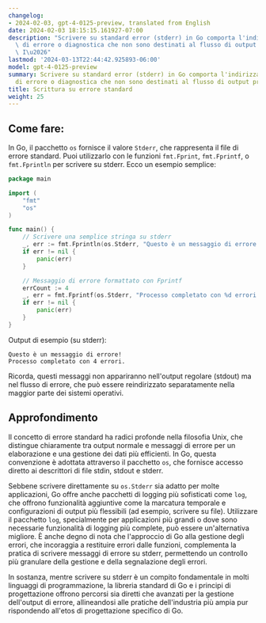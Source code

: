 ```yaml
---
changelog:
- 2024-02-03, gpt-4-0125-preview, translated from English
date: 2024-02-03 18:15:15.161927-07:00
description: "Scrivere su standard error (stderr) in Go comporta l'indirizzare messaggi\
  \ di errore o diagnostica che non sono destinati al flusso di output principale.\
  \ I\u2026"
lastmod: '2024-03-13T22:44:42.925893-06:00'
model: gpt-4-0125-preview
summary: Scrivere su standard error (stderr) in Go comporta l'indirizzare messaggi
  di errore o diagnostica che non sono destinati al flusso di output principale.
title: Scrittura su errore standard
weight: 25
---
```


## Come fare:
In Go, il pacchetto `os` fornisce il valore `Stderr`, che rappresenta il file di errore standard. Puoi utilizzarlo con le funzioni `fmt.Fprint`, `fmt.Fprintf`, o `fmt.Fprintln` per scrivere su stderr. Ecco un esempio semplice:

```go
package main

import (
    "fmt"
    "os"
)

func main() {
    // Scrivere una semplice stringa su stderr
    _, err := fmt.Fprintln(os.Stderr, "Questo è un messaggio di errore!")
    if err != nil {
        panic(err)
    }

    // Messaggio di errore formattato con Fprintf
    errCount := 4
    _, err = fmt.Fprintf(os.Stderr, "Processo completato con %d errori.\n", errCount)
    if err != nil {
        panic(err)
    }
}
```

Output di esempio (su stderr):
```
Questo è un messaggio di errore!
Processo completato con 4 errori.
```

Ricorda, questi messaggi non appariranno nell'output regolare (stdout) ma nel flusso di errore, che può essere reindirizzato separatamente nella maggior parte dei sistemi operativi.

## Approfondimento
Il concetto di errore standard ha radici profonde nella filosofia Unix, che distingue chiaramente tra output normale e messaggi di errore per un elaborazione e una gestione dei dati più efficienti. In Go, questa convenzione è adottata attraverso il pacchetto `os`, che fornisce accesso diretto ai descrittori di file stdin, stdout e stderr.

Sebbene scrivere direttamente su `os.Stderr` sia adatto per molte applicazioni, Go offre anche pacchetti di logging più sofisticati come `log`, che offrono funzionalità aggiuntive come la marcatura temporale e configurazioni di output più flessibili (ad esempio, scrivere su file). Utilizzare il pacchetto `log`, specialmente per applicazioni più grandi o dove sono necessarie funzionalità di logging più complete, può essere un'alternativa migliore. È anche degno di nota che l'approccio di Go alla gestione degli errori, che incoraggia a restituire errori dalle funzioni, complementa la pratica di scrivere messaggi di errore su stderr, permettendo un controllo più granulare della gestione e della segnalazione degli errori.

In sostanza, mentre scrivere su stderr è un compito fondamentale in molti linguaggi di programmazione, la libreria standard di Go e i principi di progettazione offrono percorsi sia diretti che avanzati per la gestione dell'output di errore, allineandosi alle pratiche dell'industria più ampia pur rispondendo all'etos di progettazione specifico di Go.
